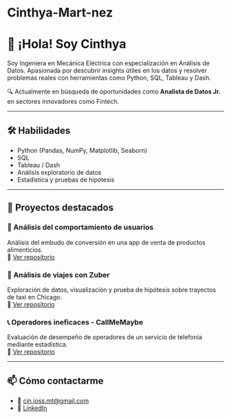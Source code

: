 # Cinthya-Mart-nez
# 👋 ¡Hola! Soy Cinthya

Soy Ingeniera en Mecánica Eléctrica con especialización en Análisis de Datos. Apasionada por descubrir insights útiles en los datos y resolver problemas reales con herramientas como Python, SQL, Tableau y Dash.

🔍 Actualmente en búsqueda de oportunidades como **Analista de Datos Jr.** en sectores innovadores como Fintech.

---

## 🛠️ Habilidades
- Python (Pandas, NumPy, Matplotlib, Seaborn)
- SQL
- Tableau / Dash
- Análisis exploratorio de datos
- Estadística y pruebas de hipótesis

---

## 📁 Proyectos destacados

### 🛒 Análisis del comportamiento de usuarios
Análisis del embudo de conversión en una app de venta de productos alimenticios.  
🔗 [Ver repositorio](https://tripleten.com/trainer/data-analyst/lesson/b477d1a2-5aa2-49fa-ac31-418ae4569b26/task/e3c36914-4b90-4070-beb0-edfb8e9650de/?from=program)

### 🚕 Análisis de viajes con Zuber
Exploración de datos, visualización y prueba de hipótesis sobre trayectos de taxi en Chicago.  
🔗 [Ver repositorio](https://tripleten.com/trainer/data-analyst/lesson/d31b4867-8870-44f1-a923-d728048022d7/task/d6f12919-6192-4ff4-81e2-8e7840e42681/?from=program)

### 📞 Operadores ineficaces - CallMeMaybe
Evaluación de desempeño de operadores de un servicio de telefonía mediante estadística.  
🔗 [Ver repositorio](https://tripleten.com/trainer/data-analyst/lesson/e3b255f4-1c60-4029-81c8-99c9f6f53d9d/task/5ce99869-706a-412a-a91d-508e6e6f758e/?from=program)

---

## 📫 Cómo contactarme
- 📧 cin.joss.mt@gmail.com
- 💼 [LinkedIn](www.linkedin.com/in/cinthya-martinez-7b10a2232)
  
